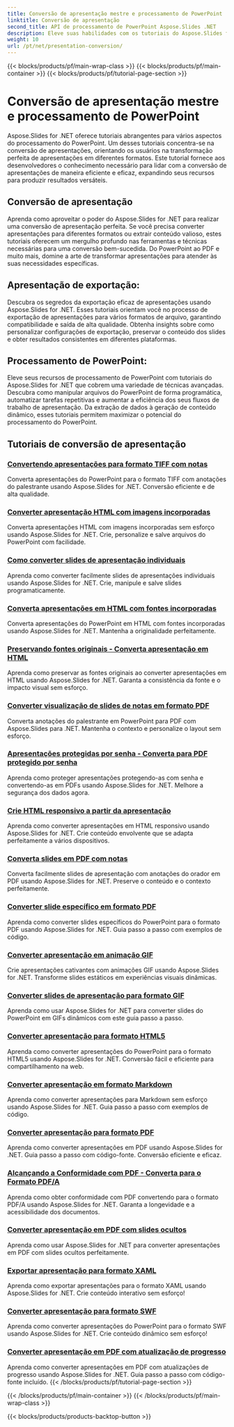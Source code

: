 ```yaml
---
title: Conversão de apresentação mestre e processamento de PowerPoint
linktitle: Conversão de apresentação
second_title: API de processamento de PowerPoint Aspose.Slides .NET
description: Eleve suas habilidades com os tutoriais do Aspose.Slides for .NET. Aprenda passo a passo a conversão de apresentações e o processamento do PowerPoint. Transforme seu fluxo de trabalho hoje!
weight: 10
url: /pt/net/presentation-conversion/
---
```


{{< blocks/products/pf/main-wrap-class >}}
{{< blocks/products/pf/main-container >}}
{{< blocks/products/pf/tutorial-page-section >}}

# Conversão de apresentação mestre e processamento de PowerPoint


Aspose.Slides for .NET oferece tutoriais abrangentes para vários aspectos do processamento do PowerPoint. Um desses tutoriais concentra-se na conversão de apresentações, orientando os usuários na transformação perfeita de apresentações em diferentes formatos. Este tutorial fornece aos desenvolvedores o conhecimento necessário para lidar com a conversão de apresentações de maneira eficiente e eficaz, expandindo seus recursos para produzir resultados versáteis.

## Conversão de apresentação 

Aprenda como aproveitar o poder do Aspose.Slides for .NET para realizar uma conversão de apresentação perfeita. Se você precisa converter apresentações para diferentes formatos ou extrair conteúdo valioso, estes tutoriais oferecem um mergulho profundo nas ferramentas e técnicas necessárias para uma conversão bem-sucedida. Do PowerPoint ao PDF e muito mais, domine a arte de transformar apresentações para atender às suas necessidades específicas.

## Apresentação de exportação: 
Descubra os segredos da exportação eficaz de apresentações usando Aspose.Slides for .NET. Esses tutoriais orientam você no processo de exportação de apresentações para vários formatos de arquivo, garantindo compatibilidade e saída de alta qualidade. Obtenha insights sobre como personalizar configurações de exportação, preservar o conteúdo dos slides e obter resultados consistentes em diferentes plataformas.

## Processamento de PowerPoint: 
Eleve seus recursos de processamento de PowerPoint com tutoriais do Aspose.Slides for .NET que cobrem uma variedade de técnicas avançadas. Descubra como manipular arquivos do PowerPoint de forma programática, automatizar tarefas repetitivas e aumentar a eficiência dos seus fluxos de trabalho de apresentação. Da extração de dados à geração de conteúdo dinâmico, esses tutoriais permitem maximizar o potencial do processamento do PowerPoint.


## Tutoriais de conversão de apresentação
### [Convertendo apresentações para formato TIFF com notas](./converting-presentations-to-tiff-format-with-notes/)
Converta apresentações do PowerPoint para o formato TIFF com anotações do palestrante usando Aspose.Slides for .NET. Conversão eficiente e de alta qualidade.
### [Converter apresentação HTML com imagens incorporadas](./convert-html-presentation-with-embedded-images/)
Converta apresentações HTML com imagens incorporadas sem esforço usando Aspose.Slides for .NET. Crie, personalize e salve arquivos do PowerPoint com facilidade.
### [Como converter slides de apresentação individuais](./how-to-convert-individual-presentation-slides/)
Aprenda como converter facilmente slides de apresentações individuais usando Aspose.Slides for .NET. Crie, manipule e salve slides programaticamente.
### [Converta apresentações em HTML com fontes incorporadas](./convert-presentations-to-html-with-embedded-fonts/)
Converta apresentações do PowerPoint em HTML com fontes incorporadas usando Aspose.Slides for .NET. Mantenha a originalidade perfeitamente.
### [Preservando fontes originais - Converta apresentação em HTML](./preserving-original-fonts-convert-presentation-to-html/)
Aprenda como preservar as fontes originais ao converter apresentações em HTML usando Aspose.Slides for .NET. Garanta a consistência da fonte e o impacto visual sem esforço.
### [Converter visualização de slides de notas em formato PDF](./convert-notes-slide-view-to-pdf-format/)
Converta anotações do palestrante em PowerPoint para PDF com Aspose.Slides para .NET. Mantenha o contexto e personalize o layout sem esforço.
### [Apresentações protegidas por senha - Converta para PDF protegido por senha](./password-protect-presentations-convert-to-password-protected-pdf/)
Aprenda como proteger apresentações protegendo-as com senha e convertendo-as em PDFs usando Aspose.Slides for .NET. Melhore a segurança dos dados agora.
### [Crie HTML responsivo a partir da apresentação](./create-responsive-html-from-presentation/)
Aprenda como converter apresentações em HTML responsivo usando Aspose.Slides for .NET. Crie conteúdo envolvente que se adapta perfeitamente a vários dispositivos.
### [Converta slides em PDF com notas](./convert-slides-to-pdf-with-notes/)
Converta facilmente slides de apresentação com anotações do orador em PDF usando Aspose.Slides for .NET. Preserve o conteúdo e o contexto perfeitamente.
### [Converter slide específico em formato PDF](./convert-specific-slide-to-pdf-format/)
Aprenda como converter slides específicos do PowerPoint para o formato PDF usando Aspose.Slides for .NET. Guia passo a passo com exemplos de código.
### [Converter apresentação em animação GIF](./convert-presentation-to-gif-animation/)
Crie apresentações cativantes com animações GIF usando Aspose.Slides for .NET. Transforme slides estáticos em experiências visuais dinâmicas.
### [Converter slides de apresentação para formato GIF](./convert-presentation-slides-to-gif-format/)
Aprenda como usar Aspose.Slides for .NET para converter slides do PowerPoint em GIFs dinâmicos com este guia passo a passo.
### [Converter apresentação para formato HTML5](./convert-presentation-to-html5-format/)
Aprenda como converter apresentações do PowerPoint para o formato HTML5 usando Aspose.Slides for .NET. Conversão fácil e eficiente para compartilhamento na web.
### [Converter apresentação em formato Markdown](./convert-presentation-to-markdown-format/)
Aprenda como converter apresentações para Markdown sem esforço usando Aspose.Slides for .NET. Guia passo a passo com exemplos de código.
### [Converter apresentação para formato PDF](./convert-presentation-to-pdf-format/)
Aprenda como converter apresentações em PDF usando Aspose.Slides for .NET. Guia passo a passo com código-fonte. Conversão eficiente e eficaz.
### [Alcançando a Conformidade com PDF - Converta para o Formato PDF/A](./achieving-pdf-compliance-convert-to-pdf-a-format/)
Aprenda como obter conformidade com PDF convertendo para o formato PDF/A usando Aspose.Slides for .NET. Garanta a longevidade e a acessibilidade dos documentos.
### [Converter apresentação em PDF com slides ocultos](./convert-presentation-to-pdf-with-hidden-slides/)
Aprenda como usar Aspose.Slides for .NET para converter apresentações em PDF com slides ocultos perfeitamente.
### [Exportar apresentação para formato XAML](./export-presentation-to-xaml-format/)
Aprenda como exportar apresentações para o formato XAML usando Aspose.Slides for .NET. Crie conteúdo interativo sem esforço!
### [Converter apresentação para formato SWF](./convert-presentation-to-swf-format/)
Aprenda como converter apresentações do PowerPoint para o formato SWF usando Aspose.Slides for .NET. Crie conteúdo dinâmico sem esforço!
### [Converter apresentação em PDF com atualização de progresso](./convert-presentation-to-pdf-with-progress-update/)
Aprenda como converter apresentações em PDF com atualizações de progresso usando Aspose.Slides for .NET. Guia passo a passo com código-fonte incluído.
{{< /blocks/products/pf/tutorial-page-section >}}

{{< /blocks/products/pf/main-container >}}
{{< /blocks/products/pf/main-wrap-class >}}

{{< blocks/products/products-backtop-button >}}
